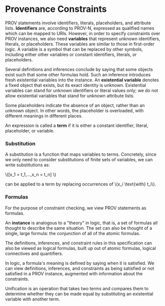 # Provenance Constraints

PROV statements involve identifiers, literals, placeholders, and attribute lists. **Identifiers** are, according to PROV-N, expressed as qualified names which can be mapped to URIs. However, in order to specify constraints over PROV instances, we also need **variables** that represent unknown identifiers, literals, or placeholders. These variables are similar to those in first-order logic. A variable is a symbol that can be replaced by other symbols, including either other variables or constant identifiers, literals, or placeholders.

Several definitions and inferences conclude by saying that some objects exist such that some other formulas hold. Such an inference introduces fresh existential variables into the instance. An **existential variable** denotes a fixed object that exists, but its exact identity is unknown. Existential variables can stand for unknown identifiers or literal values only; we do not allow existential variables that stand for unknown attribute lists.

Some placeholders indicate the absence of an object, rather than an unknown object. In other words, the placeholder is overloaded, with different meanings in different places.

An expression is called a **term** if it is either a constant identifier, literal, placeholder, or variable. 

### Substitution

A substitution is a function that maps variables to terms. Concretely, since we only need to consider substitutions of finite sets of variables, we can write substitutions as: 

\\([x_1 = t_1,...,x_n = t_n] \\)

can be applied to a term by replacing occurrences of \\(x_i \text{with} t_i\\).

### Formulas

For the purpose of constraint checking, we view PROV statements as formulas. 

An **instance** is analogous to a "theory" in logic, that is, a set of formulas all thought to describe the same situation. The set can also be thought of a single, large formula: the conjunction of all of the atomic formulas.

The definitions, inferences, and constraint rules in this specification can also be viewed as logical formulas, built up out of atomic formulas, logical connectives and quantifiers. 

In logic, a formula's meaning is defined by saying when it is satisfied. We can view definitions, inferences, and constraints as being satisfied or not satisfied in a PROV instance, augmented with information about the constraints. 

Unification is an operation that takes two terms and compares them to determine whether they can be made equal by substituting an existential variable with another term. 

